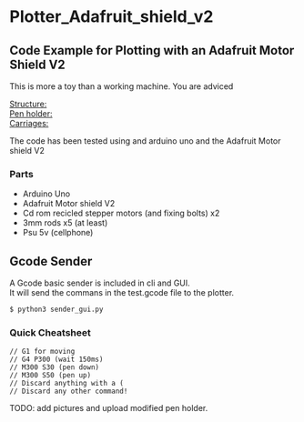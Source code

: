 # Plotter_Adafruit_shield_v2

## Code Example for Plotting with an Adafruit Motor Shield V2

This is more a toy than a working machine. You are adviced

[Structure:](https://www.thingiverse.com/thing:3521286)     
[Pen holder:](https://www.thingiverse.com/thing:1372864)        
[Carriages: ](https://www.thingiverse.com/thing:3561319)        

 


The code has been tested using and arduino uno and the Adafruit Motor shield V2

### Parts
+ Arduino Uno
+ Adafruit Motor shield V2
+ Cd rom recicled stepper motors (and fixing bolts) x2
+ 3mm rods x5 (at least)
+ Psu 5v (cellphone)
## Gcode Sender 
A Gcode basic sender is included in cli and GUI.    
It will send the commans in the test.gcode file to the plotter.
``` bash
$ python3 sender_gui.py
```
### Quick Cheatsheet

    // G1 for moving
    // G4 P300 (wait 150ms)
    // M300 S30 (pen down)
    // M300 S50 (pen up)
    // Discard anything with a (
    // Discard any other command!

TODO: add pictures and upload modified pen holder.

